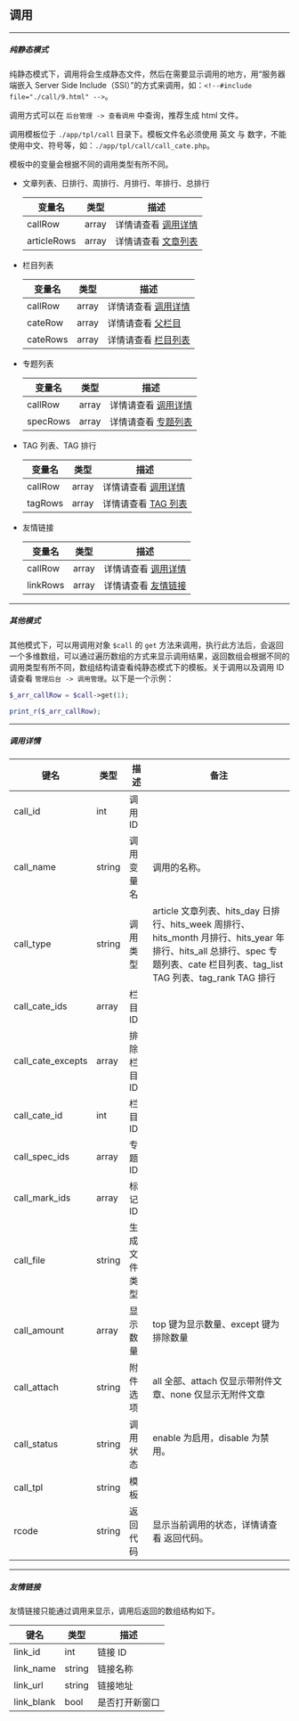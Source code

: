 ## 调用

----------

##### 纯静态模式

纯静态模式下，调用将会生成静态文件，然后在需要显示调用的地方，用“服务器端嵌入 Server Side Include（SSI）”的方式来调用，如：`<!--#include file="./call/9.html" -->`。

调用方式可以在 `后台管理 -> 查看调用` 中查询，推荐生成 html 文件。

调用模板位于 `./app/tpl/call` 目录下。模板文件名必须使用 英文 与 数字，不能使用中文、符号等，如：`./app/tpl/call/call_cate.php`。

模板中的变量会根据不同的调用类型有所不同。

* 文章列表、日排行、周排行、月排行、年排行、总排行

    | 变量名 | 类型 | 描述 |
    | - | - | - |
    | callRow | array | 详情请查看 [调用详情](#callRow) |
    | articleRows | array | 详情请查看 [文章列表](article.md) |


* 栏目列表

    | 变量名 | 类型 | 描述 |
    | - | - | - |
    | callRow | array | 详情请查看 [调用详情](#callRow) |
    | cateRow | array | 详情请查看 [父栏目](cate.md) |
    | cateRows | array | 详情请查看 [栏目列表](cate.md) |

* 专题列表

    | 变量名 | 类型 | 描述 |
    | - | - | - |
    | callRow | array | 详情请查看 [调用详情](#callRow) |
    | specRows | array | 详情请查看 [专题列表](spec.md) |

* TAG 列表、TAG 排行

    | 变量名 | 类型 | 描述 |
    | - | - | - |
    | callRow | array | 详情请查看 [调用详情](#callRow) |
    | tagRows | array | 详情请查看 [TAG 列表](tag.md) |

* 友情链接

    | 变量名 | 类型 | 描述 |
    | - | - | - |
    | callRow | array | 详情请查看 [调用详情](#callRow) |
    | linkRows | array | 详情请查看 [友情链接](#linkRow) |

----------

##### 其他模式

其他模式下，可以用调用对象 `$call` 的 `get` 方法来调用，执行此方法后，会返回一个多维数组，可以通过遍历数组的方式来显示调用结果，返回数组会根据不同的调用类型有所不同，数组结构请查看纯静态模式下的模板。关于调用以及调用 ID 请查看 `管理后台 -> 调用管理`。以下是一个示例：

``` php
$_arr_callRow = $call->get(1);

print_r($_arr_callRow);
```

----------

<span id="callRow"></span>

##### 调用详情

| 键名 | 类型 | 描述 | 备注 |
| - | - | - | - |
| call_id | int | 调用 ID |   |
| call_name | string | 调用变量名 | 调用的名称。 |
| call_type | string | 调用类型 | article 文章列表、hits_day 日排行、hits_week 周排行、hits_month 月排行、hits_year 年排行、hits_all 总排行、spec 专题列表、cate 栏目列表、tag_list TAG 列表、tag_rank TAG 排行 |
| call_cate_ids | array | 栏目 ID |   |
| call_cate_excepts | array | 排除栏目 ID |   |
| call_cate_id | int | 栏目 ID |   |
| call_spec_ids | array | 专题 ID |  | 
| call_mark_ids | array | 标记 ID |   |
| call_file | string | 生成文件类型 |  
| call_amount | array | 显示数量 | top 键为显示数量、except 键为排除数量 |
| call_attach | string | 附件选项 | all 全部、attach 仅显示带附件文章、none 仅显示无附件文章 |
| call_status | string | 调用状态 | enable 为启用，disable 为禁用。 |
| call_tpl | string | 模板 |   |
| rcode | string | 返回代码 | 显示当前调用的状态，详情请查看 返回代码。 |


----------

<span id="linkRow"></span>

##### 友情链接

友情链接只能通过调用来显示，调用后返回的数组结构如下。

| 键名 | 类型 | 描述 |
| - | - | - |
| link_id | int | 链接 ID |
| link_name | string | 链接名称 |
| link_url | string | 链接地址 |
| link_blank | bool | 是否打开新窗口 |
